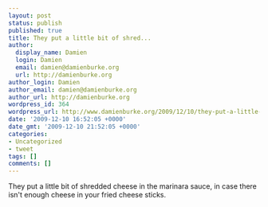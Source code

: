 ```yaml
---
layout: post
status: publish
published: true
title: They put a little bit of shred...
author:
  display_name: Damien
  login: Damien
  email: damien@damienburke.org
  url: http://damienburke.org
author_login: Damien
author_email: damien@damienburke.org
author_url: http://damienburke.org
wordpress_id: 364
wordpress_url: http://www.damienburke.org/2009/12/10/they-put-a-little-bit-of-shred/
date: '2009-12-10 16:52:05 +0000'
date_gmt: '2009-12-10 21:52:05 +0000'
categories:
- Uncategorized
- tweet
tags: []
comments: []
---
```

<p>They put a little bit of shredded cheese in the marinara sauce, in case there isn't enough cheese in your fried cheese sticks.</p>

